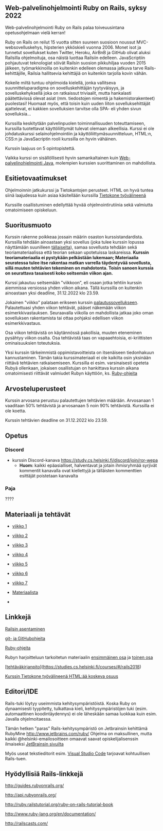 ## Web-palvelinohjelmointi Ruby on Rails, syksy 2022

Web-palvelinohjelmointi Ruby on Rails palaa toiveuusintana opetusohjelmaan vielä kerran!

Ruby on Rails on reilut 15 vuotta sitten suureen suosioon noussut MVC-websovelluskehys, hipsterien ykköskieli vuonna 2006. Monet isot ja tunnetut sovellukset kuten Twitter, Heroku, AirBnB ja GitHub olivat aluksi Railsilla ohjelmoituja, osa näistä luottaa Railsiin edelleen. JavaScriptiin pohjautuvat teknologiat söivät Railsin suosion pikkuhiljaa vuoden 2015 jälkeen, työmarkkinoilla on kuitenkin edelleen olemassa jatkuva tarve Rails-kehittäjille, Railsia hallitsevia kehittäjiä on kuitenkin tarjolla kovin vähän.

Kokeile miltä tuntuu ohjelmoida kielellä, jonka vallitseva suunnitteluparadigma on sovelluskehittäjän tyytyväisyys, ja sovelluskehyksellä joka on ratkaissut triviaalit, mutta hankalasti päätettävissä olevat asiat (mm. tiedostojen nimentä ja hakemistorakenteet) puolestasi! Huomaat myös, että toisin kuin uuden liiton sovelluksehittäjät ajattelevat, ei kakkien sovelluksien tarvitse olla SPA- eli yhden sivun sovelluksia...

Kurssilla keskitytään palvelinpuolen toiminnallisuuden toteuttamiseen, kurssilla tuotettavat käyttöliittymät tulevat olemaan alkeellisia. Kurssi ei ole johdatuskurssi selainohjelmointiin ja käyttöliittymäsuunnitteluun, HTML:n, CSS:n ja JavaSacriptin rooli kurssilla on hyvin vähäinen.

Kurssin laajuus on 5 opintopistettä.

Vaikka kurssi on sisällöllisesti hyvin samankaltainen kuin [Web-palvelinohjelmointi Java](https://courses.helsinki.fi/fi/TKT21007/124962332), molempien kurssien suorittaminen on mahdollista.

## Esitietovaatimukset

Ohjelmoinnin jatkukurssi ja Tietokantojen perusteet. HTML on hyvä tuntea siinä laajudessa kuin asiaa käsitellään kurssilla [Tietokone työvälineenä](https://tkt-lapio.github.io/)

Kurssille osallistuminen edellyttää hyvää ohjelmointirutiinia sekä valmiutta omatoimiseen opiskeluun.

## Suoritusmuoto

Kurssin rakenne poikkeaa jossain määrin osaston kurssistandardista. Kurssilla tehdään ainoastaan yksi sovellus (joka tulee kurssin lopussa näyttämään suunilleen [tällaiselta](http://ratebeer22.herokuapp.com/)), samaa sovellusta tehdään sekä teoriamateriaalissa että teorian sekaan upotetuissa laskareissa. **Kurssin teoriamateriaalia ei pystykään pelkästään lukemaan; Materiaalia seuratessa tulee itse rakentaa matkan varrella täydentyvää sovellusta, sillä muuten tehtävien tekeminen on mahdotonta. Toisin sanoen kurssia on seurattava tasaisesti koko seitsemän viikon ajan.**

Kurssi jakautuu seitsemään "viikkoon", eli osaan jotka tehtiin kurssin aiemmissa versiossa yhden viikon aikana. Tällä kurssilla on kuitenkin ainoastaan yksi deadline, 31.12.2022 klo 23.59.

Jokainen "viikko" palataan erikseen kurssin [palautussovellukseen](https://studies.cs.helsinki.fi/stats/courses/rails2022/). Palautettuasi yhden viikon tehtävät, pääset näkemään viikon esimerkkivastauksen. Seuraavalla viikolla on mahdollista jatkaa joko oman sovelluksen rakentamista tai ottaa pohjaksi edellisen viikon esimerkkivastaus.

Osa viikon tehtävistä on käytännössä pakollisia, muuten eteneminen pysähtyy viikon osalta. Osa tehtävistä taas on vapaaehtoisia, ei-kriittisten ominaisuuksien toteutuksia.

Yksi kurssin tärkeimmistä oppimistavoitteista on itsenäiseen tiedonhakuun kannustaminen. Tämän takia kurssimateriaali ei ole kaikilta osin yksinään riittävä tehtävien ratkaisemiseen. Kurssilla ei esim. varsinaisesti opeteta Rubyä ollenkaan, jokaisen osallistujan on hankittava kurssin aikana omatoimisesti riittävät valmiudet Rubyn käyttöön, ks. [Ruby-ohjeita](https://github.com/mluukkai/WebPalvelinohjelmointi2022/blob/master/web/rubyn_perusteita.md)

## Arvosteluperusteet

Kurssin arvosana perustuu palautettujen tehtävien määrään. Arvosanaan 1 vaaditaan 50% tehtävistä ja arvosanaan 5 noin 90% tehtävistä. Kurssilla ei ole koetta.

Kurssin tehtävien deadline on 31.12.2022 klo 23.59.

## Opetus

### Discord

- kurssin Discord-kanava <https://study.cs.helsinki.fi/discord/join/ror-wepa>
  - **Huom:** kaikki epäasialliset, halventavat ja jotain ihmisryhmää syrjivät kommentit kanavalla ovat kiellettyjä ja tälläisten kommenttien esittäjät poistetaan kanavalta

### Paja

????

## Materiaali ja tehtävät

- [viikko 1](https://github.com/mluukkai/WebPalvelinohjelmointi2022/blob/master/web/viikko1.md)

- [viikko 2](https://github.com/mluukkai/WebPalvelinohjelmointi2022/blob/master/web/viikko2.md)

- [viikko 3](https://github.com/mluukkai/WebPalvelinohjelmointi2022/blob/master/web/viikko3.md)

- [viikko 4](https://github.com/mluukkai/WebPalvelinohjelmointi2022/blob/master/web/viikko4.md)

- [viikko 5](https://github.com/mluukkai/WebPalvelinohjelmointi2022/blob/master/web/viikko5.md)

- [viikko 6](https://github.com/mluukkai/WebPalvelinohjelmointi2022/blob/master/web/viikko6.md)

- [viikko 7](https://github.com/mluukkai/WebPalvelinohjelmointi2022/blob/master/web/viikko7.md)

- [Materiaalista](https://github.com/mluukkai/WebPalvelinohjelmointi2022/blob/master/web/materiaalista.md)
- 
## Linkkejä

[Railsin asentaminen](https://github.com/mluukkai/WebPalvelinohjelmointi2022/blob/master/web/railsin_asentaminen.md)

[git- ja GitHubohjeita](https://github.com/mluukkai/WebPalvelinohjelmointi2022/blob/master/web/versiohallinta.md)

[Ruby-ohjeita](https://github.com/mluukkai/WebPalvelinohjelmointi2022/blob/master/web/rubyn_perusteita.md)

Rubyn harjoitteluun tarkoitetun materiaalin [ensimmäinen osa](https://github.com/HY-TKTL/ruby-materiaali/blob/master/Perusteet.md) ja [toinen osa](https://github.com/HY-TKTL/ruby-materiaali/blob/master/LuokkiaJaOlioita.md)

[[tehtäväkirjanpito](https://studies.cs.helsinki.fi/stats/courses/rails2022)](https://studies.cs.helsinki.fi/courses/#/rails2018)

[Kurssin Tietokone työvälineenä HTML:ää koskeva osuus](https://tkt-lapio.github.io/verkkosivut/)

## Editori/IDE

Rails-tuki löytyy useimmista kehitysympäristöistä. Koska Ruby on dynaamisesti tyypitetty, tulkattava kieli, kehitysympäristöjen tuki (esim. automaattinen koodintäydennys) ei ole läheskään samaa luokkaa kuin esim. Javalla ohjelmoitaessa.

Tämän hetken "paras" Rails-kehitysympäristö on Jetbrainsin kehittämä RubyMine http://www.jetbrains.com/ruby/
Ohjelma on maksullinen, mutta kaikki @helsinki-emailosoitteen omaavat saavat opiskelijalisenssin ilmaiseksi [JetBrainsin sivuilta](https://www.jetbrains.com/student/)

Myös useat tekstieditorit esim. [Visual Studio Code](https://code.visualstudio.com) tarjoavat kohtuullisen Rails-tuen.

## Hyödyllisiä Rails-linkkejä

http://guides.rubyonrails.org/

http://api.rubyonrails.org/

http://ruby.railstutorial.org/ruby-on-rails-tutorial-book

http://www.ruby-lang.org/en/documentation/

http://railscasts.com/
